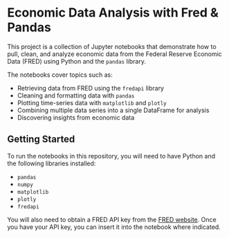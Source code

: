 # Economic Data Analysis with Fred & Pandas

This project is a collection of Jupyter notebooks that demonstrate how to pull, clean, and analyze economic data from the Federal Reserve Economic Data (FRED) using Python and the `pandas` library.

The notebooks cover topics such as:

- Retrieving data from FRED using the `fredapi` library
- Cleaning and formatting data with `pandas`
- Plotting time-series data with `matplotlib` and `plotly`
- Combining multiple data series into a single DataFrame for analysis
- Discovering insights from economic data

## Getting Started

To run the notebooks in this repository, you will need to have Python and the following libraries installed:

- `pandas`
- `numpy`
- `matplotlib`
- `plotly`
- `fredapi`

You will also need to obtain a FRED API key from the [FRED website](https://fred.stlouisfed.org/). Once you have your API key, you can insert it into the notebook where indicated.

